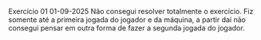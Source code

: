 Exercício 01
01-09-2025
Não consegui resolver totalmente o exercício. Fiz somente até a primeira jogada do jogador e da máquina, a partir daí não consegui pensar em outra forma de fazer a segunda jogada do jogador.
